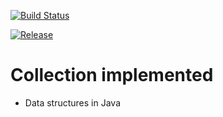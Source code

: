 [![Build Status](https://travis-ci.org/SwapnilBGaikwad/DataStructures.png)](https://travis-ci.org/SwapnilBGaikwad/DataStructures)

[![Release](https://jitpack.io/v/SwapnilBGaikwad/DataStructures.svg)](https://jitpack.io/#SwapnilBGaikwad/DataStructures)

# Collection implemented

 * Data structures in Java